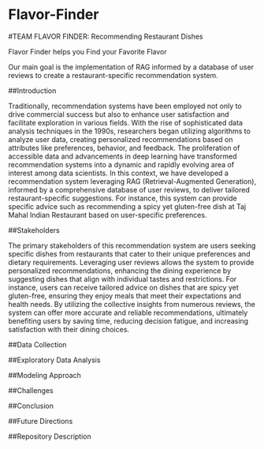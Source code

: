 # Flavor-Finder

#TEAM FLAVOR FINDER: Recommending Restaurant Dishes

Flavor Finder helps you Find your Favorite Flavor

Our main goal is the implementation of RAG informed by a database of user reviews 
to create a restaurant-specific recommendation system.

##Introduction

Traditionally, recommendation systems have been employed not only to drive commercial 
success but also to enhance user satisfaction and facilitate exploration in various 
fields. With the rise of sophisticated data analysis techniques in the 1990s, researchers 
began utilizing algorithms to analyze user data, creating personalized recommendations 
based on attributes like preferences, behavior, and feedback. The proliferation of 
accessible data and advancements in deep learning have transformed recommendation systems 
into a dynamic and rapidly evolving area of interest among data scientists. In this 
context, we have developed a recommendation system leveraging RAG (Retrieval-Augmented 
Generation), informed by a comprehensive database of user reviews, to deliver tailored 
restaurant-specific suggestions. For instance, this system can provide specific advice 
such as recommending a spicy yet gluten-free dish at Taj Mahal Indian Restaurant based on user-specific preferences.


##Stakeholders

The primary stakeholders of this recommendation system are users seeking specific 
dishes from restaurants that cater to their unique preferences and dietary requirements. 
Leveraging user reviews allows the system to provide personalized recommendations, 
enhancing the dining experience by suggesting dishes that align with individual tastes 
and restrictions. For instance, users can receive tailored advice on dishes that are 
spicy yet gluten-free, ensuring they enjoy meals that meet their expectations and health 
needs. By utilizing the collective insights from numerous reviews, the system can offer 
more accurate and reliable recommendations, ultimately benefiting users by saving time, 
reducing decision fatigue, and increasing satisfaction with their dining choices.


##Data Collection



##Exploratory Data Analysis



##Modeling Approach



##Challenges



##Conclusion



##Future Directions



##Repository Description





